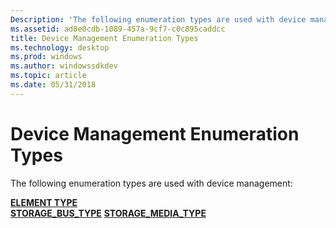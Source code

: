 ```yaml
---
Description: 'The following enumeration types are used with device management:'
ms.assetid: ad0e0cdb-1089-457a-9cf7-c0c895caddcc
title: Device Management Enumeration Types
ms.technology: desktop
ms.prod: windows
ms.author: windowssdkdev
ms.topic: article
ms.date: 05/31/2018
---
```


# Device Management Enumeration Types

The following enumeration types are used with device management:

<dl>

[**ELEMENT TYPE**](/windows/desktop/api/WinIoCtl/ne-winioctl-_element_type)  
[**STORAGE\_BUS\_TYPE**](https://msdn.microsoft.com/en-us/library/Aa363465(v=VS.85).aspx)  
[**STORAGE\_MEDIA\_TYPE**](/windows/desktop/api/WinIoCtl/ne-winioctl-_storage_media_type)  
</dl>

 

 



